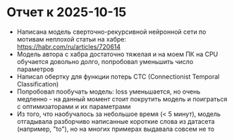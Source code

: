 # Отчет к 2025-10-15

- Написана модель сверточно-рекурсивной нейронной сети по мотивам неплохой статьи на хабре: https://habr.com/ru/articles/720614
- Модель автора с хабра достаточно тяжелая и на моем ПК на CPU обучается довольно долго, попробовал уменьшить число параметров
- Написал обертку для функции потерь CTC (Connectionist Temporal Classification)
- Попробовал пообучать модель: loss уменьшается, но очень медленно - на данный момент стоит покрутить модель и поиграться с оптимизаторами и их параметрами
- Из того, что наобучалось за небольшое время (< 5 минут), модель отгадывала разборчиво написанные короткие слова из датасета (например, "to"), но на многих примерах выдавала совсем не то

